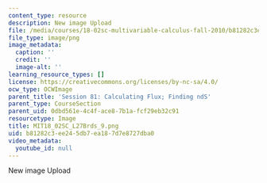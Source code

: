 ```yaml
---
content_type: resource
description: New image Upload
file: /media/courses/18-02sc-multivariable-calculus-fall-2010/b81282c3ee245db7ea187d7e8727dba0_MIT18_02SC_L27Brds_9.png
file_type: image/png
image_metadata:
  caption: ''
  credit: ''
  image-alt: ''
learning_resource_types: []
license: https://creativecommons.org/licenses/by-nc-sa/4.0/
ocw_type: OCWImage
parent_title: 'Session 81: Calculating Flux; Finding ndS'
parent_type: CourseSection
parent_uid: 0dbd561e-4c4f-ace8-7b1a-fcf29eb32c91
resourcetype: Image
title: MIT18_02SC_L27Brds_9.png
uid: b81282c3-ee24-5db7-ea18-7d7e8727dba0
video_metadata:
  youtube_id: null
---
```

New image Upload